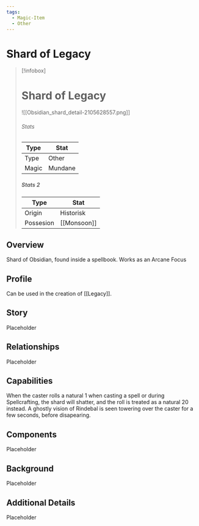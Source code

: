 ```yaml
---
tags:
  - Magic-Item
  - Other
---
```

# Shard of Legacy

> [!infobox]
> # Shard of Legacy
> ![[Obsidian_shard_detail-2105628557.png]]
> ###### Stats
> | Type | Stat |
> | ---- | ---- |
> | Type | Other |
> | Magic | Mundane |
> 
> ##### Stats 2
> | Type | Stat |
> | ---- | ---- |
> | Origin | Historisk |
> | Possesion | [[Monsoon]] |

## Overview

Shard of Obsidian, found inside a spellbook. Works as an Arcane Focus

## Profile

Can be used in the creation of [[Legacy]].

## Story

Placeholder

## Relationships

Placeholder

## Capabilities

When the caster rolls a natural 1 when casting a spell or during Spellcrafting, the shard will shatter, and the roll is treated as a natural 20 instead. A ghostly vision of Rindebal is seen towering over the caster for a few seconds, before disapearing.

## Components

Placeholder

## Background

Placeholder

## Additional Details

Placeholder
